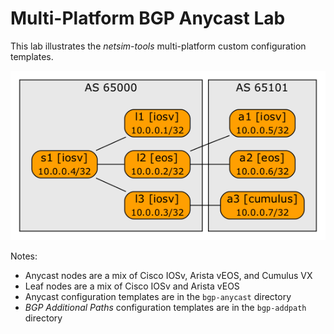 # Multi-Platform BGP Anycast Lab

This lab illustrates the *netsim-tools* multi-platform custom configuration templates.

![Lab topology](multi-platform-bgp-anycast.png)

Notes:
* Anycast nodes are a mix of Cisco IOSv, Arista vEOS, and Cumulus VX
* Leaf nodes are a mix of Cisco IOSv and Arista vEOS
* Anycast configuration templates are in the `bgp-anycast` directory
* *BGP Additional Paths* configuration templates are in the `bgp-addpath` directory
